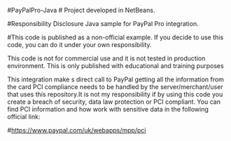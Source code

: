 #PayPalPro-Java # Project developed in NetBeans.

#Responsibility Disclosure
Java sample for PayPal Pro integration.

#This code is published as a non-official example. 
If you decide to use this code, you can do it under your own responsibility.

This code is not for commercial use and it is not tested in production environment. 
This is only published with educational and training purposes
 
This integration make s direct call to PayPal getting all the information from the card
PCI compliance needs to be handled by the server/merchant/user that uses this repository.It is not my responsibility if by using this code you create a breach of security, data law protection or PCI compliant.
You can find PCI information and how work with sensitive data in the following official link:

#https://www.paypal.com/uk/webapps/mpp/pci

